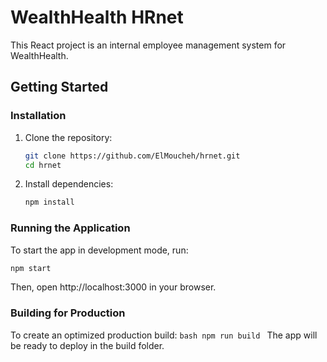 # WealthHealth HRnet

This React project is an internal employee management system for WealthHealth.

## Getting Started

### Installation

1. Clone the repository:
   ```bash
   git clone https://github.com/ElMoucheh/hrnet.git
   cd hrnet
   ```

2. Install dependencies:
   ```bash
   npm install
   ```

### Running the Application

To start the app in development mode, run:
   ```bash
   npm start
   ```
Then, open http://localhost:3000 in your browser.

### Building for Production
To create an optimized production build:
    ```bash
    npm run build
    ```
The app will be ready to deploy in the build folder.
